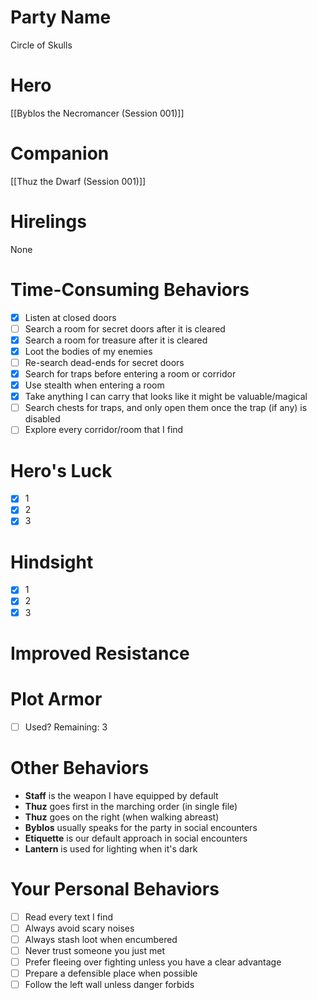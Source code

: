 # Party Name
Circle of Skulls
# Hero
[[Byblos the Necromancer (Session 001)]]
# Companion
[[Thuz the Dwarf (Session 001)]]
# Hirelings
None
# Time-Consuming Behaviors
- [x] Listen at closed doors
- [ ] Search a room for secret doors after it is cleared
- [x] Search a room for treasure after it is cleared
- [x] Loot the bodies of my enemies
- [ ] Re-search dead-ends for secret doors
- [x] Search for traps before entering a room or corridor
- [x] Use stealth when entering a room
- [x] Take anything I can carry that looks like it might be valuable/magical
- [ ] Search chests for traps, and only open them once the trap (if any) is disabled
- [ ] Explore every corridor/room that I find

# Hero's Luck
- [x] 1
- [x] 2
- [x] 3

# Hindsight
- [x] 1
- [x] 2
- [x] 3

# Improved Resistance

# Plot Armor
- [ ] Used?
Remaining: 3

# Other Behaviors
- **Staff** is the weapon I have equipped by default
- **Thuz** goes first in the marching order (in single file)
- **Thuz** goes on the right (when walking abreast)
- **Byblos** usually speaks for the party in social encounters
- **Etiquette** is our default approach in social encounters
- **Lantern** is used for lighting when it's dark

# Your Personal Behaviors
- [ ] Read every text I find
- [ ] Always avoid scary noises
- [ ] Always stash loot when encumbered
- [ ] Never trust someone you just met
- [ ] Prefer fleeing over fighting unless you have a clear advantage
- [ ] Prepare a defensible place when possible
- [ ] Follow the left wall unless danger forbids
